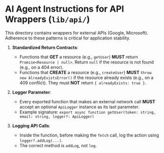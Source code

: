 # AI Agent Instructions for API Wrappers (`lib/api/`)

This directory contains wrappers for external APIs (Google, Microsoft). Adherence to these patterns is critical for application stability.

1. **Standardized Return Contracts**:
    * Functions that **GET** a resource (e.g., `getUser`) **MUST** return `Promise<Resource | null>`. Return `null` if the resource is not found (e.g., on a 404 error).
    * Functions that **CREATE** a resource (e.g., `createUser`) **MUST** `throw new AlreadyExistsError()` if the resource already exists (e.g., on a 409 conflict). They must **NOT** return `{ alreadyExists: true }`.

2. **Logger Parameter**:
    * Every exported function that makes an external network call **MUST** accept an optional `ApiLogger` instance as its last parameter.
    * Example signature: `export async function getUser(token: string, email: string, logger?: ApiLogger)`

3. **Logging API Calls**:
    * Inside the function, before making the `fetch` call, log the action using `logger?.addLog(...)`.
    * The correct method is `addLog`, not `log`.
